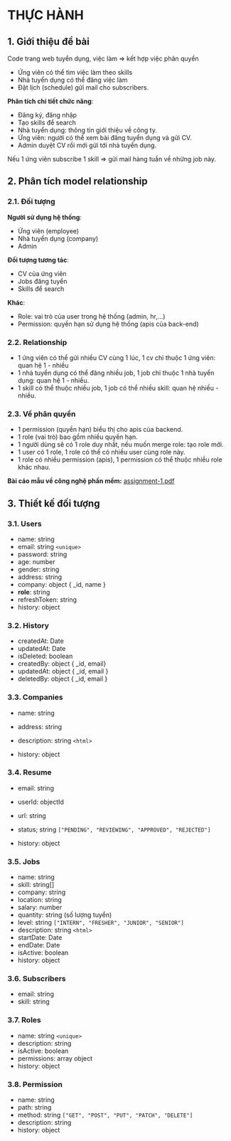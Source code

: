 # THỰC HÀNH

## 1. Giới thiệu đề bài

Code trang web tuyển dụng, việc làm $\Rightarrow$ kết hợp việc phân quyền

- Ứng viên có thể tìm việc làm theo skills
- Nhà tuyển dụng có thể đăng việc làm
- Đặt lịch (schedule) gửi mail cho subscribers.

**Phân tích chi tiết chức năng**:

- Đăng ký, đăng nhập
- Tạo skills để search
- Nhà tuyển dụng: thông tin giới thiệu về công ty.
- Ứng viên: người có thể xem bài đăng tuyển dụng và gửi CV.
- Admin duyệt CV rồi mới gửi tới nhà tuyển dụng.

Nếu 1 ứng viên subscribe 1 skill $\Rightarrow$ gửi mail hàng tuần về những job này.

## 2. Phân tích model relationship

### 2.1. Đối tượng

**Người sử dụng hệ thống**:

- Ứng viên (employee)
- Nhà tuyển dụng (company)
- Admin

**Đối tượng tương tác**:

- CV của ứng viên
- Jobs đăng tuyển
- Skills để search

**Khác**:

- Role: vai trò của user trong hệ thống (admin, hr,...)
- Permission: quyền hạn sử dụng hệ thống (apis của back-end)

### 2.2. Relationship

- 1 ứng viên có thể gửi nhiều CV cùng 1 lúc, 1 cv chỉ thuộc 1 ứng viên: quan hệ 1 - nhiều
- 1 nhà tuyển dụng có thể đăng nhiều job, 1 job chỉ thuộc 1 nhà tuyển dụng: quan hệ 1 - nhiều.
- 1 skill có thể thuộc nhiều job, 1 job có thể nhiều skill: quan hệ nhiều - nhiều.

### 2.3. Về phân quyền

- 1 permission (quyền hạn) biểu thị cho apis của backend.
- 1 role (vai trò) bao gồm nhiều quyền hạn.
- 1 người dùng sẽ có 1 role duy nhất, nếu muốn merge role: tạo role mới.
- 1 user có 1 role, 1 role có thể có nhiều user cùng role này.
- 1 role có nhiều permission (apis), 1 permission có thể thuộc nhiều role khác nhau.

**Bài cáo mẫu về công nghệ phần mềm:** [assignment-1.pdf](/images/Lesson12/assignment-1.pdf)

## 3. Thiết kế đối tượng

### 3.1. Users

- name: string
- email: string `<unique>`
- password: string
- age: number
- gender: string
- address: string
- company: object { _id, name }
- **role**: string
- refreshToken: string
- history: object

### 3.2. History

- createdAt: Date
- updatedAt: Date
- isDeleted: boolean
- createdBy: object { _id, email}
- updatedAt: object { _id, email }
- deletedBy: object { _id, email }

### 3.3. Companies

- name: string
- address: string
- description: string `<html>`

- history: object

### 3.4. Resume

- email: string
- userId: objectId
- url: string
- status; string `["PENDING", "REVIEWING", "APPROVED", "REJECTED"]`

- history: object

### 3.5. Jobs

- name: string
- skill: string[]
- company: string
- location: string
- salary: number
- quantity: string (số lượng tuyển)
- level: string `["INTERN", "FRESHER", "JUNIOR", "SENIOR"]`
- description: string `<html>`
- startDate: Date
- endDate: Date
- isActive: boolean
- history: object

### 3.6. Subscribers

- email: string
- skill: string

### 3.7. Roles

- name: string `<unique>`
- description: string
- isActive: boolean
- permissions: array object
- history: object

### 3.8. Permission

- name: string
- path: string
- method: string `["GET", "POST", "PUT", "PATCH", "DELETE"]`
- description: string
- history: object
